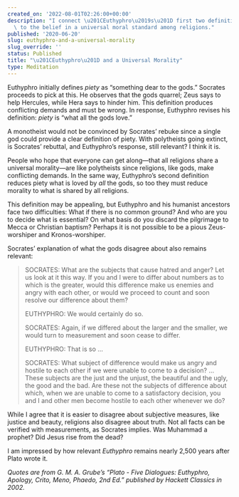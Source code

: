 ```yaml
---
created_on: '2022-08-01T02:26:00+00:00'
description: "I connect \u201CEuthyphro\u2019s\u201D first two definitions of piety\
  \ to the belief in a universal moral standard among religions."
published: '2020-06-20'
slug: euthyphro-and-a-universal-morality
slug_override: ''
status: Published
title: "\u201CEuthyphro\u201D and a Universal Morality"
type: Meditation
---
```

Euthyphro initially defines *piety* as “something dear to the gods.” Socrates proceeds to pick at this. He observes that the gods quarrel; Zeus says to help Hercules, while Hera says to hinder him. This definition produces conflicting demands and must be wrong. In response, Euthyphro revises his definition: *piety* is “what all the gods love.”

A monotheist would not be convinced by Socrates’ rebuke since a single god could provide a clear definition of piety. With polytheists going extinct, is Socrates’ rebuttal, and Euthyphro’s response, still relevant? I think it is.

People who hope that everyone can get along—that all religions share a universal morality—are like polytheists since religions, like gods, make conflicting demands. In the same way, Euthyphro’s second definition reduces piety what is loved by *all* the gods, so too they must reduce morality to what is shared by all religions.

This definition may be appealing, but Euthyphro and his humanist ancestors face two difficulties: What if there is no common ground? And who are you to decide what is essential? On what basis do you discard the pilgrimage to Mecca or Christian baptism? Perhaps it is not possible to be a pious Zeus-worshiper and Kronos-worshiper.

Socrates’ explanation of what the gods disagree about also remains relevant:

> SOCRATES: What are the subjects that cause hatred and anger? Let us look at it this way. If you and I were to differ about numbers as to which is the greater, would this difference make us enemies and angry with each other, or would we proceed to count and soon resolve our difference about them?
>
> EUTHYPHRO: We would certainly do so.
>
> SOCRATES: Again, if we differed about the larger and the smaller, we would turn to measurement and soon cease to differ.
>
> EUTHYPHRO: That is so …
>
> SOCRATES: What subject of difference would make us angry and hostile to each other if we were unable to come to a decision? … These subjects are the just and the unjust, the beautiful and the ugly, the good and the bad. Are these not the subjects of difference about which, when we are unable to come to a satisfactory decision, you and I and other men become hostile to each other whenever we do?

While I agree that it is easier to disagree about subjective measures, like justice and beauty, religions also disagree about truth. Not all facts can be verified with measurements, as Socrates implies. Was Muhammad a prophet? Did Jesus rise from the dead?

I am impressed by how relevant *Euthyphro* remains nearly 2,500 years after Plato wrote it.

*Quotes are from G. M. A. Grube’s “Plato - Five Dialogues: Euthyphro, Apology, Crito, Meno, Phaedo, 2nd Ed.” published by Hackett Classics in 2002.*
